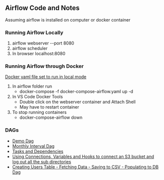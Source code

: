 ## Airflow Code and Notes

Assuming airflow is installed on computer or docker container

### Running Airflow Locally

1. airflow webserver --port 8080
1. airflow scheduler
1. In browser localhost:8080

### Running Airflow through Docker

[Docker yaml file set to run in local mode](./docker-compose-airflow.yaml)

1. In airflow folder run
   - docker-compose -f docker-compose-airflow.yaml up -d
1. In VS Code Docker Tools
   - Double click on the webserver container and Attach Shell
   - May have to restart container
1. To stop running containers
   - docker-compose-airflow down

### DAGs

- [Demo Dag](./1.1-DemoDAG.py)
- [Monthly Interval Dag](./1.2-DemoMonthlyDAG.py)
- [Tasks and Dependencies](./1.3-DemoTaskAndDependenciesDAG.py)
- [Using Connections, Variables and Hooks to connect an S3 bucket and log out all the sub directories](./ConnectionsAndHooksAWSDAG.py)
- [Creating Users Table - Fetching Data - Saving to CSV - Populating to DB Dag](./CompleteHandsOnIntroduction/0.1-CreatingTableDAG.py)
